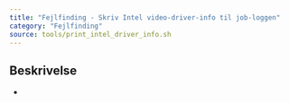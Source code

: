 ```yaml
---
title: "Fejlfinding - Skriv Intel video-driver-info til job-loggen"
category: "Fejlfinding"
source: tools/print_intel_driver_info.sh
---
```


## Beskrivelse
-